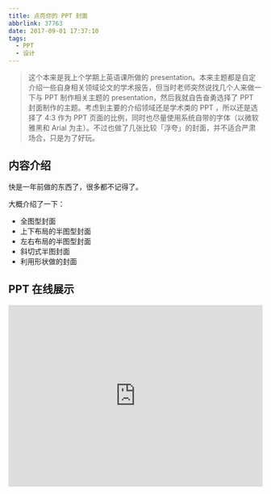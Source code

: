 ```yaml
---
title: 点亮你的 PPT 封面
abbrlink: 37763
date: 2017-09-01 17:37:10
tags:
  - PPT
  - 设计
---
```


> 这个本来是我上个学期上英语课所做的 presentation。本来主题都是自定介绍一些自身相关领域论文的学术报告，但当时老师突然说找几个人来做一下与 PPT 制作相关主题的 presentation，然后我就自告奋勇选择了 PPT 封面制作的主题。考虑到主要的介绍领域还是学术类的 PPT ，所以还是选择了 4:3 作为 PPT 页面的比例，同时也尽量使用系统自带的字体（以微软雅黑和 Arial 为主）。不过也做了几张比较「浮夸」的封面，并不适合严肃场合，只是为了好玩。


## 内容介绍

快是一年前做的东西了，很多都不记得了。

大概介绍了一下：

* 全图型封面
* 上下布局的半图型封面
* 左右布局的半图型封面
* 斜切式半图封面
* 利用形状做的封面

## PPT 在线展示

<iframe src="https://onedrive.live.com/embed?cid=35D50D4F86295DC0&resid=35D50D4F86295DC0%2111777&authkey=APlKlDYqFD47Rt8&em=2" width=100% height='360' frameborder="0" scrolling="no"></iframe>